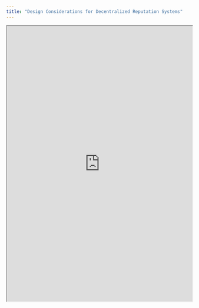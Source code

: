 ```yaml
---
title: "Design Considerations for Decentralized Reputation Systems"
---
```




<iframe height="750" width="100%" src="https://ewelton.github.io/ktest/wiki.html#Design%20Considerations%20for%20Decentralized%20Reputation%20Systems"></iframe>
